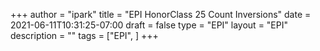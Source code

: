 +++
author = "ipark"
title = "EPI HonorClass 25 Count Inversions"
date =  2021-06-11T10:31:25-07:00
draft =  false
type = "EPI"
layout = "EPI"
description = ""
tags = ["EPI", 
]
+++

